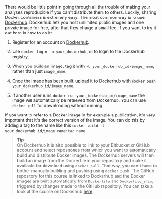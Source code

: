 There would be little point in going through all the trouble of making your
analyses reproducible if you can't distribute them to others. Luckily, sharing
Docker containers is extremely easy. The most common way is to use
[Dockerhub](https://hub.docker.com). Dockerhub lets you host unlimited public
images and one private image for free, after that they charge a small fee. If
you want to try it out here is how to do it:

1. Register for an account on [Dockerhub](https://hub.docker.com).

2. Use `docker login -u your_dockerhub_id` to login to the Dockerhub registry.

3. When you build an image, tag it with `-t your_dockerhub_id/image_name`,
   rather than just `image_name`.

4. Once the image has been built, upload it to Dockerhub with `docker push
   your_dockerhub_id/image_name`.

5. If another user runs `docker run your_dockerhub_id/image_name` the image
   will automatically be retrieved from Dockerhub. You can use `docker pull`
   for downloading without running.

If you want to refer to a Docker image in for example a publication, it's very
important that it's the correct version of the image. You can do this by adding
a tag to the name like this `docker build -t
your_dockerhub_id/image_name:tag_name`.

> **Tip** <br>
> On Dockerhub it is also possible to link to your Bitbucket or GitHub
> account and select repositories from which you want to automatically build
> and distribute Docker images. The Dockerhub servers will then build an
> image from the Dockerfile in your repository and make it available for
> download using `docker pull`. That way, you don't have to bother manually
> building and pushing using `docker push`. The GitHub repository for this
> course is linked to Dockerhub and the Docker images are built automatically
> from `Dockerfile` and `Dockerfile_slim`, triggered by changes made to the
> GitHub repository. You can take a look at the course on Dockerhub
> [here](https://hub.docker.com/r/nbisweden/workshop-reproducible-research).
